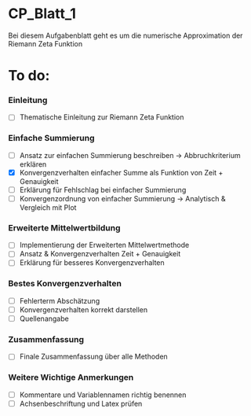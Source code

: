 # CP_Blatt_1
Bei diesem Aufgabenblatt geht es um die numerische Approximation der Riemann Zeta Funktion 

# To do:
### Einleitung
- [ ] Thematische Einleitung zur Riemann Zeta Funktion
### Einfache Summierung
- [ ] Ansatz zur einfachen Summierung beschreiben -> Abbruchkriterium erklären
- [x] Konvergenzverhalten einfacher Summe als Funktion von Zeit + Genauigkeit
- [ ] Erklärung für Fehlschlag bei einfacher Summierung
- [ ] Konvergenzordnung von einfacher Summierung -> Analytisch & Vergleich mit Plot
### Erweiterte Mittelwertbildung
- [ ] Implementierung der Erweiterten Mittelwertmethode
- [ ] Ansatz & Konvergenzverhalten Zeit + Genauigkeit 
- [ ] Erklärung für besseres Konvergenzverhalten
### Bestes Konvergenzverhalten
- [ ] Fehlerterm Abschätzung 
- [ ] Konvergenzverhalten korrekt darstellen
- [ ] Quellenangabe
### Zusammenfassung
- [ ] Finale Zusammenfassung über alle Methoden

### Weitere Wichtige Anmerkungen
- [ ] Kommentare und Variablennamen richtig benennen
- [ ] Achsenbeschriftung und Latex prüfen
